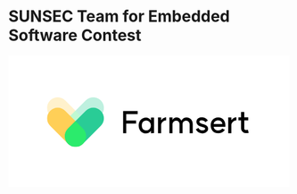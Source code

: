 # SUNSEC Team for Embedded Software Contest

<svg width="1500" height="700" viewBox="0 0 1500 700" fill="none" xmlns="http://www.w3.org/2000/svg">
<rect width="1500" height="700" fill="white"/>
<g clip-path="url(#clip0_330_54)">
<g opacity="0.3" clip-path="url(#clip1_330_54)">
<path d="M302.98 239.964C280.794 217.809 244.825 217.809 222.64 239.964C200.454 262.118 200.454 298.037 222.64 320.191L317.573 414.99C339.758 437.145 375.727 437.145 397.913 414.99C420.098 392.836 420.098 356.917 397.913 334.763L302.98 239.964Z" fill="#FFCF57"/>
<path d="M317.591 334.764C295.406 356.918 295.406 392.837 317.591 414.991C339.777 437.145 375.746 437.145 397.931 414.991L492.864 320.191C515.05 298.037 515.05 262.118 492.864 239.964C470.679 217.81 434.71 217.81 412.524 239.964L317.591 334.764Z" fill="#29CC96"/>
<path d="M397.917 335.051L357.745 294.95L317.591 335.051C295.407 357.204 295.407 393.124 317.591 415.283C322.865 420.55 329.125 424.728 336.016 427.579C342.907 430.43 350.293 431.897 357.751 431.897C365.21 431.897 372.596 430.43 379.486 427.579C386.377 424.728 392.638 420.55 397.912 415.283V415.283C420.098 393.124 420.098 357.204 397.917 335.051Z" fill="#2BEB6C"/>
</g>
<path d="M302.98 295.071C280.794 272.917 244.825 272.917 222.64 295.071C200.454 317.225 200.454 353.144 222.64 375.298L317.573 470.098C339.758 492.252 375.727 492.252 397.913 470.098C420.098 447.944 420.098 412.025 397.913 389.871L302.98 295.071Z" fill="#FFCF57"/>
<path d="M317.591 389.871C295.406 412.025 295.406 447.944 317.591 470.098C339.777 492.252 375.746 492.252 397.931 470.098L492.864 375.299C515.05 353.144 515.05 317.226 492.864 295.071C470.679 272.917 434.71 272.917 412.524 295.071L317.591 389.871Z" fill="#29CC96"/>
<path d="M397.917 390.159L357.745 350.057L317.591 390.159C295.407 412.312 295.407 448.232 317.591 470.39C322.865 475.658 329.125 479.836 336.016 482.687C342.907 485.537 350.293 487.005 357.751 487.005C365.21 487.005 372.596 485.537 379.486 482.687C386.377 479.836 392.638 475.658 397.912 470.39V470.39C420.098 448.232 420.098 412.312 397.917 390.159Z" fill="#2BEB6C"/>
</g>
<path d="M689.737 296.36H612.137V414.12H628.777V363.4H681.257V346.92H628.777V312.52H689.737V296.36ZM735.968 399.24C719.808 399.24 711.968 388.04 711.968 373.16C711.968 358.28 719.808 347.08 735.968 347.08C748.768 347.08 760.128 357.8 760.288 373.16C760.128 388.68 748.768 399.24 735.968 399.24ZM695.168 373.16C695.168 395.88 709.408 415.4 734.848 415.4C744.128 415.4 753.568 411.08 760.608 400.84V414.12L777.248 413.96V330.76H760.608V345.64C753.888 335.72 743.968 331.08 734.848 331.08C709.408 331.08 695.168 350.44 695.168 373.16ZM814.986 346.28V330.44H798.346V414.12H814.986V371.72C814.986 360.04 826.506 346.12 841.706 346.12V329.96C833.066 329.96 820.266 335.72 814.986 346.28ZM967.172 366.28V414.12H983.812V365.16C983.812 343.72 967.972 330.6 950.052 330.6C936.772 330.6 928.612 339.56 922.852 347.4C917.252 337 909.732 330.6 896.932 330.6C887.812 330.6 879.972 335.56 875.812 344.04V330.6H859.172V414.12H875.812V367.08C875.812 356.52 884.292 347.56 895.492 347.56C907.492 347.56 913.252 356.68 913.252 366.28V414.12H929.572V366.28C929.572 353.96 938.532 347.4 949.092 347.4C958.852 347.4 967.172 356.68 967.172 366.28ZM1051.19 355.4L1064.31 346.44C1062.39 343.24 1059.03 339.4 1054.39 336.2C1045.59 330.28 1035.19 329.48 1028.63 329.96C1021.75 330.76 1010.55 333.64 1005.59 343.72C1001.27 353.48 1004.47 362.92 1009.11 368.2C1010.07 369.32 1012.47 372.04 1016.31 374.12C1019.35 376.04 1022.07 377.32 1026.39 378.76L1032.15 380.52C1043.83 384.04 1046.07 385 1048.31 386.6C1049.91 388.2 1050.87 390.44 1049.27 393.48C1048.31 395.24 1046.87 396.04 1044.63 397.16C1042.39 398.28 1040.31 398.92 1038.07 399.08C1031.83 399.4 1027.99 398.6 1021.75 394.76C1017.43 392.04 1015.51 388.36 1014.23 385.96L1000.63 393.8C1001.59 396.04 1006.39 404.2 1013.43 408.84C1021.91 413.96 1029.75 415.88 1038.87 414.92C1043.03 414.6 1047.99 413.16 1051.67 411.4C1056.47 408.84 1060.63 405.8 1063.67 400.68C1068.79 390.44 1064.79 381.16 1060.47 376.36C1057.27 372.84 1051.99 369.48 1037.11 365.16L1031.19 363.56C1028.63 362.6 1026.39 361.64 1024.31 360.36C1022.55 359.24 1021.27 358.28 1020.63 357.32C1019.03 355.4 1018.71 353.48 1020.15 350.44C1022.07 347.24 1025.91 346.12 1029.59 345.96C1034.39 345.64 1040.47 346.28 1045.91 349.8C1048.63 351.72 1050.07 353.32 1051.19 355.4ZM1142.1 365.64H1095.7C1097.3 352.04 1106.74 345.64 1120.02 345.64C1134.1 345.64 1141.14 354.76 1142.1 365.64ZM1079.7 372.52C1079.7 395.24 1093.94 414.6 1119.7 414.6C1147.7 414.6 1154.9 396.04 1154.9 396.04L1140.66 389.32C1140.66 389.32 1137.14 399.4 1119.86 399.4C1105.46 399.4 1097.46 391.88 1095.7 379.88H1157.94C1157.94 379.88 1159.38 365.96 1154.42 353C1153.78 351.4 1146.26 330.28 1119.7 330.28C1093.94 330.28 1079.7 349.64 1079.7 372.52ZM1189.99 346.28V330.44H1173.35V414.12H1189.99V371.72C1189.99 360.04 1201.51 346.12 1216.71 346.12V329.96C1208.07 329.96 1195.27 335.72 1189.99 346.28ZM1282.65 412.36L1278.17 395.72C1275.77 396.36 1270.97 397 1266.97 397C1262.01 396.84 1258.81 394.12 1258.97 388.52V345.8H1280.25V329.8H1258.97V301.48H1241.85V329.8H1227.77V345.8H1241.85V388.52C1241.85 403.24 1254.33 413.8 1266.65 413.96C1271.93 414.28 1278.97 413.32 1282.65 412.36Z" fill="black"/>
<defs>
<clipPath id="clip0_330_54">
<rect width="305" height="274" fill="white" transform="translate(206 213)"/>
</clipPath>
<clipPath id="clip1_330_54">
<rect width="305" height="274" fill="white" transform="translate(206 157.892)"/>
</clipPath>
</defs>
</svg>
